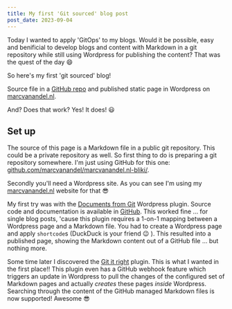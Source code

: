 ```yaml
---
title: My first 'Git sourced' blog post
post_date: 2023-09-04
---
```

Today I wanted to apply 'GitOps' to my blogs.
Would it be possible, easy and benificial to develop blogs and content with
Markdown in a git repository while still using Wordpress for publishing the content?
That was the quest of the day :smile:

So here's my first 'git sourced' blog!

Source file in a [GitHub repo](https://github.com/marcvanandel/marcvanandel.nl-bliki/blob/main/my-first-git-sourced-blog.md)
and published static page in Wordpress on [marcvanandel.nl](https://marcvanandel.nl/my-first-git-sourced-blog/).

And? Does that work? Yes! It does! :smiley:

## Set up

The source of this page is a Markdown file in a public git repository.
This could be a private repository as well.
So first thing to do is preparing a git repository somewhere.
I'm just using GitHub for this one: [github.com/marcvanandel/marcvanandel.nl-bliki/](https://github.com/marcvanandel/marcvanandel.nl-bliki/).

Secondly you'll need a Wordpress site. As you can see I'm using my
[marcvanandel.nl](https://marcvanandel.nl) website for that 😎

My first try was with the [Documents from Git](https://wordpress.org/plugins/documents-from-git/)
Wordpress plugin. Source code and documentation is available in
[GitHub](https://github.com/gis-ops/wordpress-markdown-git). This worked fine ... for single blog
posts, 'cause this plugin requires a 1-on-1 mapping between a Wordpress page and a Markdown file.
You had to create a Wordpress page and apply `shortcode`s (DuckDuck is your friend :wink: ). This
resulted into a published page, showing the Markdown content out of a GitHub file ... but nothing
more.

Some time later I discovered the [Git it right](https://www.aakashweb.com/docs/git-it-write/)
plugin. This is what I wanted in the first place!! This plugin even has a GitHub webhook feature
which triggers an update in Wordpress to pull the changes of the configured set of Markdown pages
and actually _creates_ these pages _inside_ Wordpress. Searching through the content of the GitHub
managed Markdown files is now supported! Awesome :sunglasses:
